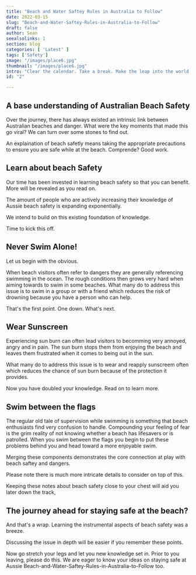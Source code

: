 ```yaml
---
title: "Beach and Water Saftey Rules in Australia to Follow"
date: 2022-03-15
slug: "Beach-and-Water-Saftey-Rules-in-Australia-to-Follow"
draft: false
author: Sean
seealsolinks: 1
section: blog				
categories: [ 'Latest' ]
tags: ['Safety']
image: "/images/place6.jpg"
thumbnail: "/images/place6.jpg"
intro: "Clear the calendar. Take a break. Make the leap into the world of keeping safe at the beach. Embark on new ventures with your newly found knowledge about Aussie beach dangers."
id: "2"

---
```


## A base understanding of Australian Beach Safety

Over the journey, there has always existed an intrinsic link between Australian beaches and danger. What were the key moments that made this go viral? We can turn over some stones to find out.

An explaination of beach safetly means taking the appropriate precautions to ensure you are safe while at the beach. Comprende? Good work.

## Learn about beach Safety

Our time has been invested in learning beach safety so that you can benefit. More will be revealed as you read on.

The amount of people who are actively increasing their knowledge of Aussie beach safety is expanding exponentially.

We intend to build on this existing foundation of knowledge.

Time to kick this off.

## Never Swim Alone!

Let us begin with the obvious.

When beach visitors often refer to dangers they are generally referencing swimming in the ocean. The rough conditions then grows very hard when aiming towards to swim in some beaches. What many do to address this issue is to swim in a group or with a friend which reduces the risk of drowning because you have a person who can help.

That's the first point. One down. What's next.

## Wear Sunscreen

Experiencing sun burn can often lead visitors to becomming very annoyed, angry and in pain. The sun burn stops them from enjoying the beach and leaves them frustrated when it comes to being out in the sun. 

What many do to address this issue is to wear and reapply sunscreem often which reduces the chance of sun burn because of the protection it provides.

Now you have doubled your knowledge. Read on to learn more.

## Swim between the flags

The regular old tale of supervision while swimming is something that beach enthusiasts find very confusion to handle. Compounding your feeling of fear is the grim reality of not knowing whether a beach has lifesavers or is patrolled. When you swim between the flags you begin to put these problems behind you and head toward a more enjoyable swim.

Merging these components demonstrates the core connection at play with beach saftey and dangers.

Please note there is much more intricate details to consider on top of this.

Keeping these notes about beach safety close to your chest will aid you later down the track,

## The journey ahead for staying safe at the beach?

And that's a wrap. Learning the instrumental aspects of beach safety was a breeze.

Discussing the issue in depth will be easier if you remember these points.

Now go stretch your legs and let you new knowledge set in. Prior to you leaving, please do this. We are eager to know your ideas on staying safe at Aussie Beach-and-Water-Saftey-Rules-in-Australia-to-Follow too.
